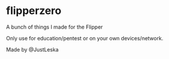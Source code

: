 # flipperzero
 A bunch of things I made for the Flipper


 Only use for education/pentest or on your own devices/network.

 Made by @JustLeska
